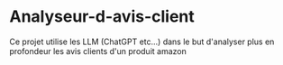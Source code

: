 # Analyseur-d-avis-client
Ce projet utilise les LLM (ChatGPT etc...) dans le but d'analyser plus en profondeur les avis clients d'un produit amazon
